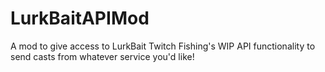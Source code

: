 # LurkBaitAPIMod
A mod to give access to LurkBait Twitch Fishing's WIP API functionality to send casts from whatever service you'd like!
